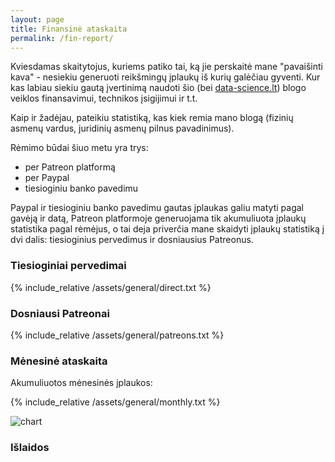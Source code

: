 ```yaml
---
layout: page
title: Finansinė ataskaita
permalink: /fin-report/
---
```

Kviesdamas skaitytojus, kuriems patiko tai, ką jie perskaitė mane "pavaišinti kava" - nesiekiu generuoti reikšmingų įplaukų iš kurių galėčiau gyventi. Kur kas labiau siekiu gautą įvertinimą naudoti šio (bei [data-science.lt](data-science.lt)) blogo veiklos finansavimui, technikos įsigijimui ir t.t.

Kaip ir žadėjau, pateikiu statistiką, kas kiek remia mano blogą (fizinių asmenų vardus, juridinių asmenų pilnus pavadinimus).

Rėmimo būdai šiuo metu yra trys:
* per Patreon platformą
* per Paypal
* tiesioginiu banko pavedimu

Paypal ir tiesioginiu banko pavedimu gautas įplaukas galiu matyti pagal gavėją ir datą, Patreon platformoje generuojama tik akumuliuota įplaukų statistika pagal rėmėjus, o tai deja priverčia mane skaidyti įplaukų statistiką į dvi dalis: tiesioginius pervedimus ir dosniausius Patreonus.


### Tiesioginiai pervedimai

{% include_relative /assets/general/direct.txt %}

### Dosniausi Patreonai

{% include_relative /assets/general/patreons.txt %}

### Mėnesinė ataskaita

Akumuliuotos mėnesinės įplaukos:

{% include_relative /assets/general/monthly.txt %}

![chart](/assets/general/įplaukos.png)

### Išlaidos
